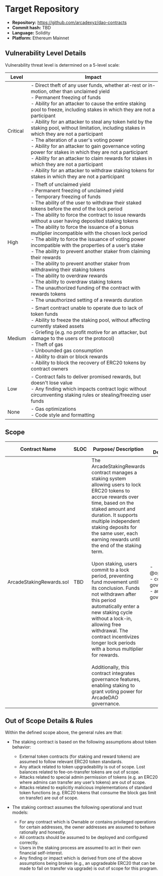 # Target Repository
- **Repository:** https://github.com/arcadexyz/dao-contracts
- **Commit hash:** TBD
- **Language:** Solidity
- **Platform:** Ethereum Mainnet

## Vulnerability Level Details
Vulnerability threat level is determined on a 5-level scale:

| Level    | Impact                                                                                                                                                                                                                                                                                                                                                                                                                                                                                                                                                                                                                                                                                                                                                                                                                                                                                      |
| -------- | ------------------------------------------------------------------------------------------------------------------------------------------------------------------------------------------------------------------------------------------------------------------------------------------------------------------------------------------------------------------------------------------------------------------------------------------------------------------------------------------------------------------------------------------------------------------------------------------------------------------------------------------------------------------------------------------------------------------------------------------------------------------------------------------------------------------------------------------------------------------------------------------- |
| Critical | - Direct theft of any user funds, whether at-rest or in-motion, other than unclaimed yield<br>- Permanent freezing of funds<br>- Ability for an attacker to cause the entire staking pool to freeze, including stakes in which they are not a participant<br>- Ability for an attacker to steal any token held by the staking pool, without limitation, including stakes in which they are not a participant<br>- The alteration of a user's voting power<br>- Ability for an attacker to gain governance voting power for stakes in which they are not a participant<br>- Ability for an attacker to claim rewards for stakes in which they are not a participant<br>- Ability for an attacker to withdraw staking tokens for stakes in which they are not a participant                                                                                                                  |
| High     | - Theft of unclaimed yield<br>- Permanent freezing of unclaimed yield<br>- Temporary freezing of funds<br>- The ability of the user to withdraw their staked tokens before the end of the lock period<br>- The ability to force the contract to issue rewards without a user having deposited staking tokens<br>- The ability to force the issuance of a bonus multiplier incompatible with the chosen lock period<br>- The ability to force the issuance of voting power incompatible with the properties of a user’s stake<br>- The ability to prevent another staker from claiming their rewards<br>- The ability to prevent another staker from withdrawing their staking tokens<br>- The ability to overdraw rewards<br>- The ability to overdraw staking tokens<br>- The unauthorized funding of the contract with rewards tokens<br>- The unauthorized setting of a rewards duration |
| Medium   | - Smart contract unable to operate due to lack of token funds<br>- Ability to freeze the staking pool, without affecting currently staked assets<br>- Griefing (e.g. no profit motive for an attacker, but damage to the users or the protocol)<br>- Theft of gas<br>- Unbounded gas consumption<br>- Ability to drain or block rewards<br>- Ability to block the recovery of ERC20 tokens by contract owners                                                                                                                                                                                                                                                                                                                                                                                                                                                                               |
| Low      | - Contract fails to deliver promised rewards, but doesn't lose value<br>- Any finding which impacts contract logic without circumventing staking rules or stealing/freezing user funds                                                                                                                                                                                                                                                                                                                                                                                                                                                                                                                                                                                                                                                                                                      |
| None     | - Gas optimizations<br>- Code style and formatting                                                                                                                                                                                                                                                                                                                                                                                                                                                                                                                                                                                                                                                                                                                                                                                                                                          |

## Scope
| Contract Name            | SLOC | Purpose/ Description                                                                                                                                                                                                                                                                                                                                                                                                                                                                                                                                                                                                                                                                                                                                    | External Dependencies                                            |
| ------------------------ | ---- | ------------------------------------------------------------------------------------------------------------------------------------------------------------------------------------------------------------------------------------------------------------------------------------------------------------------------------------------------------------------------------------------------------------------------------------------------------------------------------------------------------------------------------------------------------------------------------------------------------------------------------------------------------------------------------------------------------------------------------------------------------- | ---------------------------------------------------------------- |
| ArcadeStakingRewards.sol | TBD  | The ArcadeStakingRewards contract manages a staking system allowing users to lock ERC20 tokens to accrue rewards over time, based on the staked amount and duration. It supports multiple independent staking deposits for the same user, each earning rewards until the end of the staking term. <br><br>Upon staking, users commit to a lock period, preventing fund movement until its conclusion. Funds not withdrawn after this period automatically enter a new staking cycle without a lock-in, allowing free withdrawal. The contract incentivizes longer lock periods with a bonus multiplier for rewards.<br><br>Additionally, this contract integrates governance features, enabling staking to grant voting power for ArcadeDAO governance. | - @openzeppelin/*<br>- council governance<br>- arcade-governance |


## Out of Scope Details & Rules
Within the defined scope above, the general rules are that:
- The staking contract is based on the following assumptions about token behavior:
    - External token contracts (for staking and reward tokens) are assumed to follow relevant ERC20 token standards.
    - Any attack related to token upgradeability is out of scope. Lost balances related to fee-on-transfer tokens are out of scope.
    - Attacks related to special admin permission of tokens (e.g. an ERC20 where admins can transfer any user’s tokens) are out of scope.
    - Attacks related to explicitly malicious implementations of standard token functions (e.g. ERC20 tokens that consume the block gas limit on transfer) are out of scope.



- The staking contract assumes the following operational and trust models:
    - For any contract which is Ownable or contains privileged operations for certain addresses, the owner addresses are assumed to behave rationally and honestly.
    - All contracts should be assumed to be deployed and configured correctly.
    - Users in the staking process are assumed to act in their own financial self-interest.
    - Any finding or impact which is derived from one of the above assumptions being broken (e.g., an upgradeable ERC20 that can be made to fail on transfer via upgrade) is out of scope for this program.

